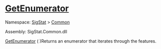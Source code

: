 # [GetEnumerator](./Signature-100663446.md)

Namespace: [SigStat]() > [Common](./../README.md)

Assembly: SigStat.Common.dll

[GetEnumerator](./Signature-100663446.md) (  )Returns an enumerator that iterates through the features.
